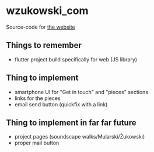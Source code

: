 # wzukowski_com

Source-code for [the website](https://wzukowski.com)

## Things to remember

- flutter project build specifically for web (JS library)

## Thing to implement

- smartphone UI for "Get in touch" and "pieces" sections
- links for the pieces
- email send button (quickfix with a link)

## Thing to implement in far far future

- project pages (soundscape walks/Mularski/Żukowski)
- proper mail button